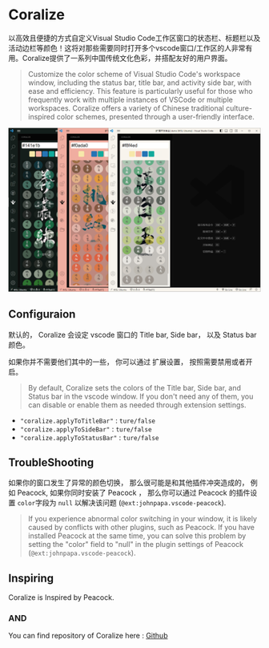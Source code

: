 # Coralize 



以高效且便捷的方式自定义Visual Studio Code工作区窗口的状态栏、标题栏以及活动边栏等颜色！这将对那些需要同时打开多个vscode窗口/工作区的人非常有用。Coralize提供了一系列中国传统文化色彩，并搭配友好的用户界面。

> Customize the color scheme of Visual Studio Code's workspace window, including the status bar, title bar, and activity side bar, with ease and efficiency. This feature is particularly useful for those who frequently work with multiple instances of VSCode or multiple workspaces. Coralize offers a variety of Chinese traditional culture-inspired color schemes, presented through a user-friendly interface.

![](https://raw.githubusercontent.com/jaycethanks/coralize/main/doc/doc.png)




## Configuraion

默认的， Coralize 会设定 vscode 窗口的 Title bar, Side bar， 以及 Status bar 颜色。 

如果你并不需要他们其中的一些， 你可以通过 扩展设置， 按照需要禁用或者开启。

> By default, Coralize sets the colors of the Title bar, Side bar, and Status bar in the vscode window. If you don't need any of them, you can disable or enable them as needed through extension settings.

- `"coralize.applyToTitleBar"` : `ture/false`
- `"coralize.applyToSideBar"` : `ture/false`
- `"coralize.applyToStatusBar"` : `ture/false`


## TroubleShooting

如果你的窗口发生了异常的颜色切换， 那么很可能是和其他插件冲突造成的， 例如 Peacock, 如果你同时安装了 Peacock ， 那么你可以通过 Peacock 的插件设置 `color`字段为 `null` 以解决该问题 (`@ext:johnpapa.vscode-peacock`). 

> If you experience abnormal color switching in your window, it is likely caused by conflicts with other plugins, such as Peacock. If you have installed Peacock at the same time, you can solve this problem by setting the "color" field to "null" in the plugin settings of Peacock (`@ext:johnpapa.vscode-peacock`).



## Inspiring

Coralize is Inspired by Peacock.





### AND

You can find repository of Coralize here : [Github](https://github.com/jaycethanks/coralize)